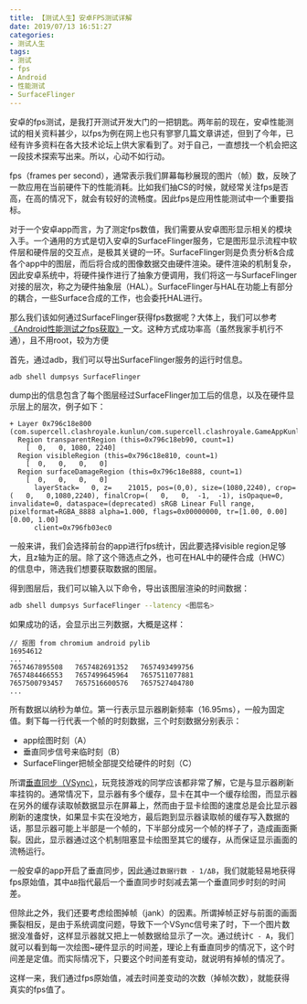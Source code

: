 ```yaml
---
title: 【测试人生】安卓FPS测试详解
date: 2019/07/13 16:51:27
categories:
- 测试人生
tags:
- 测试
- fps
- Android
- 性能测试
- SurfaceFlinger
---
```


安卓的fps测试，是我打开测试开发大门的一把钥匙。两年前的现在，安卓性能测试的相关资料甚少，以fps为例在网上也只有寥寥几篇文章讲述，但到了今年，已经有许多资料在各大技术论坛上供大家看到了。对于自己，一直想找一个机会把这一段技术探索写出来。所以，心动不如行动。

fps（frames per second），通常表示我们屏幕每秒展现的图片（帧）数，反映了一款应用在当前硬件下的性能消耗。比如我们抽CS的时候，就经常关注fps是否高，在高的情况下，就会有较好的流畅度。因此fps是应用性能测试中一个重要指标。

对于一个安卓app而言，为了测定fps数值，我们需要从安卓图形显示相关的模块入手。一个通用的方式是切入安卓的SurfaceFlinger服务，它是图形显示流程中软件层和硬件层的交互点，是极其关键的一环。SurfaceFlinger则是负责分析&合成各个app中的图层，而后将合成的图像数据交由硬件渲染。硬件渲染的机制复杂，因此安卓系统中，将硬件操作进行了抽象方便调用，我们将这一与SurfaceFlinger对接的层次，称之为硬件抽象层（HAL）。SurfaceFlinger与HAL在功能上有部分的耦合，一些Surface合成的工作，也会委托HAL进行。

那么我们该如何通过SurfaceFlinger获得fps数据呢？大体上，我们可以参考[《Android性能测试之fps获取》](https://blog.csdn.net/itfootball/article/details/43084527/)一文。这种方式成功率高（虽然我家手机行不通），且不用root，较为方便

首先，通过adb，我们可以导出SurfaceFlinger服务的运行时信息。

<!-- more -->

```sh
adb shell dumpsys SurfaceFlinger
```

dump出的信息包含了每个图层经过SurfaceFlinger加工后的信息，以及在硬件显示层上的层次，例子如下：

```text
+ Layer 0x796c18e800 (com.supercell.clashroyale.kunlun/com.supercell.clashroyale.GameAppKunlun#0)
  Region transparentRegion (this=0x796c18eb90, count=1)
    [  0,   0, 1080, 2240]
  Region visibleRegion (this=0x796c18e810, count=1)
    [  0,   0,   0,   0]
  Region surfaceDamageRegion (this=0x796c18e888, count=1)
    [  0,   0,   0,   0]
      layerStack=   0, z=    21015, pos=(0,0), size=(1080,2240), crop=(   0,   0,1080,2240), finalCrop=(   0,   0,  -1,  -1), isOpaque=0, invalidate=0, dataspace=(deprecated) sRGB Linear Full range, pixelformat=RGBA_8888 alpha=1.000, flags=0x00000000, tr=[1.00, 0.00][0.00, 1.00]
      client=0x796fb03ec0
```

一般来讲，我们会选择前台的app进行fps统计，因此要选择visible region足够大，且z轴为正的层。除了这个筛选点之外，也可在HAL中的硬件合成（HWC）的信息中，筛选我们想要获取数据的图层。

得到图层后，我们可以输入以下命令，导出该图层渲染的时间数据：

```sh
adb shell dumpsys SurfaceFlinger --latency <图层名>
```

如果成功的话，会显示出三列数据，大概是这样：

```text
// 抠图 from chromium android pylib
16954612
...
7657467895508   7657482691352   7657493499756
7657484466553   7657499645964   7657511077881
7657500793457   7657516600576   7657527404780
...
```

所有数据以纳秒为单位。第一行表示显示器刷新频率（16.95ms），一般为固定值。剩下每一行代表一个帧的时刻数据，三个时刻数据分别表示：

- app绘图时刻（A）
- 垂直同步信号来临时刻（B）
- SurfaceFlinger把帧全部提交给硬件的时刻（C）

所谓[垂直同步（VSync）](https://baike.baidu.com/item/%E5%9E%82%E7%9B%B4%E5%90%8C%E6%AD%A5)，玩竞技游戏的同学应该都非常了解，它是与显示器刷新率挂钩的。通常情况下，显示器有多个缓存，显卡在其中一个缓存绘图，而显示器在另外的缓存读取帧数据显示在屏幕上，然而由于显卡绘图的速度总是会比显示器刷新的速度快，如果显卡实在没地方，最后跑到显示器读取帧的缓存写入数据的话，那显示器可能上半部是一个帧的，下半部分成另一个帧的样子了，造成画面撕裂。因此，显示器通过这个机制阻塞显卡绘图至其它的缓存，从而保证显示画面的流畅运行。

一般安卓的app开启了垂直同步，因此通过`数据行数 - 1/ΔB`，我们就能轻易地获得fps原始值，其中`ΔB`指代最后一个垂直同步时刻减去第一个垂直同步时刻的时间差。

但除此之外，我们还要考虑绘图掉帧（jank）的因素。所谓掉帧正好与前面的画面撕裂相反，是由于系统调度问题，导致下一个VSync信号来了时，下一个图片数据没准备好，这样显示器就又把上一帧数据给显示了一次。通过统计`C - A`，我们就可以看到每一次绘图~硬件显示的时间差，理论上有垂直同步的情况下，这个时间差是定值。而实际情况下，只要这个时间差有变动，就说明有掉帧的情况了。

这样一来，我们通过fps原始值，减去时间差变动的次数（掉帧次数），就能获得真实的fps值了。
